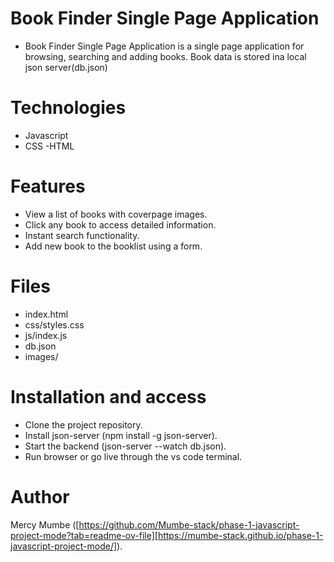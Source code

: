 # Book Finder Single Page Application
- Book Finder Single Page Application is a single page application for browsing, searching and adding books. Book data is stored ina local json server(db.json)

# Technologies
- Javascript
- CSS
-HTML

# Features
- View a list of books with coverpage images.
- Click any book to access detailed information.
- Instant search functionality.
- Add new book to the booklist using a form.

# Files 
- index.html
- css/styles.css
- js/index.js
- db.json
- images/

# Installation and access
- Clone the project repository.
- Install json-server (npm install -g json-server).
- Start the backend (json-server --watch db.json).
- Run browser or go live through the vs code terminal.

# Author
Mercy Mumbe ([https://github.com/Mumbe-stack/phase-1-javascript-project-mode?tab=readme-ov-file][https://mumbe-stack.github.io/phase-1-javascript-project-mode/]).


